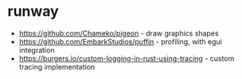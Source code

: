 # runway

- https://github.com/Chameko/pigeon - draw graphics shapes
- https://github.com/EmbarkStudios/puffin - profiling, with egui integration
- https://burgers.io/custom-logging-in-rust-using-tracing - custom tracing implementation
